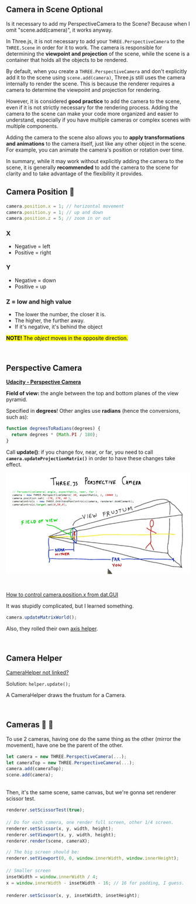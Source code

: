 ## Camera in Scene Optional

Is it necessary to add my PerspectiveCamera to the Scene?  Because when I omit "scene.add(camera)", it works anyway.

In Three.js, it is not necessary to add your `THREE.PerspectiveCamera` to the `THREE.Scene` in order for it to work. The camera is responsible for determining the **viewpoint and projection** of the scene, while the scene is a container that holds all the objects to be rendered.

By default, when you create a `THREE.PerspectiveCamera` and don't explicitly add it to the scene using `scene.add(camera)`, Three.js still uses the camera internally to render the scene. This is because the renderer requires a camera to determine the viewpoint and projection for rendering.

However, it is considered **good practice** to add the camera to the scene, even if it is not strictly necessary for the rendering process. Adding the camera to the scene can make your code more organized and easier to understand, especially if you have multiple cameras or complex scenes with multiple components.

Adding the camera to the scene also allows you to **apply transformations and animations** to the camera itself, just like any other object in the scene. For example, you can animate the camera's position or rotation over time.

In summary, while it may work without explicitly adding the camera to the scene, it is generally **recommended** to add the camera to the scene for clarity and to take advantage of the flexibility it provides.

## Camera Position 🎥

```js
camera.position.x = 1; // horizontal movement
camera.position.y = 1; // up and down
camera.position.z = 5; // zoom in or out
```

### X

* Negative = left
* Positive = right

### Y

* Negative = down
* Positive = up

### Z = low and high value

* The lower the number, the closer it is.
* The higher, the further away.
* If it's negative, it's behind the object

<mark>**NOTE!** The *object* moves in the opposite direction.</mark>

<br>

## Perspective Camera

**[Udacity - Perspective Camera](https://youtu.be/KyTaxN2XUyQ)**

**Field of view:** the angle between the top and bottom planes of the view pyramid.

Specified in **degrees**!  Other angles use **radians** (hence the conversions, such as):

```js
function degreesToRadians(degrees) {
  return degrees * (Math.PI / 180);
}
```

Call **update()**: if you change fov, near, or far, you need to call **`camera.updateProjectionMatrix()`** in order to have these changes take effect.

![Perspective Camera](../img/perspective.jpg)

<br>

[How to control camera.position.x from dat.GUI](https://discourse.threejs.org/t/how-to-control-camera-position-x-from-dat-gui/27467)

It was stupidly complicated, but I learned something.

```js
camera.updateMatrixWorld();
```

Also, they rolled their own [axis helper](https://jsfiddle.net/fiddleuser01/rezcpgh4/7/).

<br>

## Camera Helper

[CameraHelper not linked?](https://discourse.threejs.org/t/camerahelper-not-linked/2319/2)
  
Solution: `helper.update();`

A CameraHelper draws the frustum for a Camera.

<br>

## Cameras 🎥 🎥

To use 2 cameras, having one do the same thing as the other (mirror the movement), have one be the parent of the other.

```js
let camera = new THREE.PerspectiveCamera(...);
let cameraTop = new THREE.PerspectiveCamera(...);
camera.add(cameraTop);
scene.add(camera);
```

<br>
Then, it's the same scene, same canvas, but we're gonna set renderer scissor test.

```js
renderer.setScissorTest(true);

// Do for each camera, one render full screen, other 1/4 screen.
renderer.setScissor(x, y, width, height);
renderer.setViewport(x, y, width, height);
renderer.render(scene, cameraX);
```

```js
// The big screen should be:
renderer.setViewport(0, 0, window.innerWidth, window.innerHeight);

// Smaller screen
insetWidth = window.innerWidth / 4;
x = window.innerWidth - insetWidth - 16; // 16 for padding, I guess.

renderer.setScissor(x, y, insetWidth, insetHeight);
```

<br>
